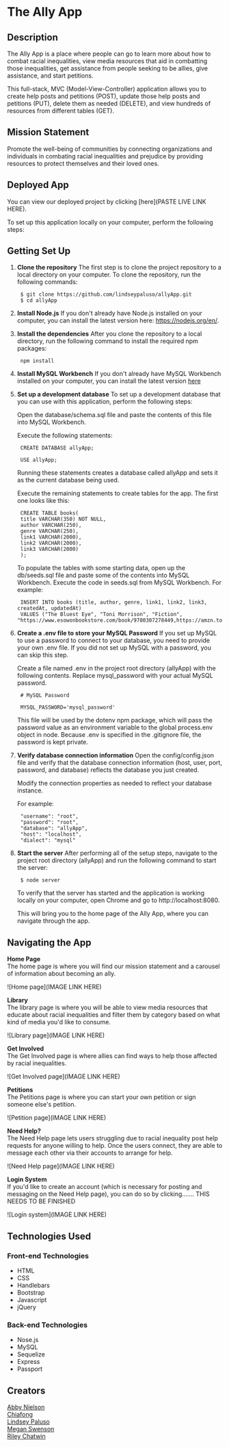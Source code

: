 # The Ally App

## Description
The Ally App is a place where people can go to learn more about how to combat racial inequalities, view media resources that aid in combatting those inequalities, get assistance from people seeking to be allies, give assistance, and start petitions. 

This full-stack, MVC (Model-View-Controller) application allows you to create help posts and petitions (POST), update those help posts and petitions (PUT), delete them as needed (DELETE), and view hundreds of resources from different tables (GET).

## Mission Statement
Promote the well-being of communities by connecting organizations and individuals in combating racial inequalities and prejudice by providing resources to protect themselves and their loved ones.

## Deployed App
You can view our deployed project by clicking [here](PASTE LIVE LINK HERE).

To set up this application locally on your computer, perform the following steps:

## Getting Set Up
1. **Clone the repository**
The first step is to clone the project repository to a local directory on your computer. To clone the repository, run the following commands:

        $ git clone https://github.com/lindseypaluso/allyApp.git
        $ cd allyApp

2. **Install Node.js**
If you don't already have Node.js installed on your computer, you can install the latest version here: https://nodejs.org/en/.

3. **Install the dependencies**
After you clone the repository to a local directory, run the following command to install the required npm packages:

        npm install

4. **Install MySQL Workbench**
If you don't already have MySQL Workbench installed on your computer, you can install the latest version [here](https://www.mysql.com/products/workbench/)

5. **Set up a development database**
To set up a development database that you can use with this application, perform the following steps:

    Open the database/schema.sql file and paste the contents of this file into MySQL Workbench.

    Execute the following statements:

        CREATE DATABASE allyApp;

        USE allyApp;
  
    Running these statements creates a database called allyApp and sets it as the current database being used.

    Execute the remaining statements to create tables for the app. The first one looks like this:

        CREATE TABLE books(
        title VARCHAR(350) NOT NULL,
        author VARCHAR(250),
        genre VARCHAR(250),
        link1 VARCHAR(2000),
        link2 VARCHAR(2000),
        link3 VARCHAR(2000)
        );
  
    To populate the tables with some starting data, open up the db/seeds.sql file and paste some of the contents into MySQL Workbench. Execute the code in seeds.sql from MySQL Workbench. For example:

        INSERT INTO books (title, author, genre, link1, link2, link3, createdAt, updatedAt) 
        VALUES ("The Bluest Eye", "Toni Morrison", "Fiction", "https://www.esowonbookstore.com/book/9780307278449,https://amzn.to/2XOk3Xi");
        
6. **Create a .env file to store your MySQL Password**
If you set up MySQL to use a password to connect to your database, you need to provide your own .env file. If you did not set up MySQL with a password, you can skip this step.

    Create a file named .env in the project root directory (allyApp) with the following contents. Replace mysql_password with your actual MySQL password.

        # MySQL Password

        MYSQL_PASSWORD='mysql_password'

    This file will be used by the dotenv npm package, which will pass the password value as an environment variable to the global process.env object in node. Because .env is specified in the .gitignore file, the password is kept private.

7. **Verify database connection information**
Open the config/config.json file and verify that the database connection information (host, user, port, password, and database) reflects the database you just created.

    Modify the connection properties as needed to reflect your database instance.

    For example:

        "username": "root",
        "password": "root",
        "database": "allyApp",
        "host": "localhost",
        "dialect": "mysql"

8. **Start the server**
After performing all of the setup steps, navigate to the project root directory (allyApp) and run the following command to start the server:

        $ node server

    To verify that the server has started and the application is working locally on your computer, open Chrome and go to http://localhost:8080.

    This will bring you to the home page of the Ally App, where you can navigate through the app.

## Navigating the App
**Home Page** <br>
The home page is where you will find our mission statement and a carousel of information about becoming an ally.

![Home page](IMAGE LINK HERE)

**Library** <br>
The library page is where you will be able to view media resources that educate about racial inequalities and filter them by category based on what kind of media you'd like to consume.

![Library page](IMAGE LINK HERE)

**Get Involved** <br>
The Get Involved page is where allies can find ways to help those affected by racial inequalities.

![Get Involved page](IMAGE LINK HERE)

**Petitions** <br>
The Petitions page is where you can start your own petition or sign someone else's petition.

![Petition page](IMAGE LINK HERE)

**Need Help?** <br>
The Need Help page lets users struggling due to racial inequality post help requests for anyone willing to help. Once the users connect, they are able to message each other via their accounts to arrange for help.

![Need Help page](IMAGE LINK HERE)

**Login System** <br>
If you'd like to create an account (which is necessary for posting and messaging on the Need Help page), you can do so by clicking....... THIS NEEDS TO BE FINISHED

![Login system](IMAGE LINK HERE)

## Technologies Used
### Front-end Technologies 
* HTML
* CSS
* Handlebars
* Bootstrap
* Javascript
* jQuery

### Back-end Technologies
* Nose.js
* MySQL
* Sequelize
* Express
* Passport

## Creators
[Abby Nielson](https://github.com/aanielson) <br>
[Chiafong](https://github.com/cftgithub) <br>
[Lindsey Paluso](https://github.com/lindseypaluso) <br>
[Megan Swenson](https://github.com/megswen) <br>
[Riley Chatwin](https://github.com/Rileychatwin)
